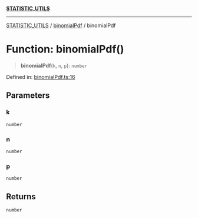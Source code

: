 [**STATISTIC_UTILS**](../../README.md)

***

[STATISTIC_UTILS](../../README.md) / [binomialPdf](../README.md) / binomialPdf

# Function: binomialPdf()

> **binomialPdf**(`k`, `n`, `p`): `number`

Defined in: [binomialPdf.ts:16](https://github.com/dailker/everyutil/blob/febb9ddd747c27fb11272f2ad88aedb1ae4d7cba/src/statistic/binomialPdf.ts#L16)

## Parameters

### k

`number`

### n

`number`

### p

`number`

## Returns

`number`
